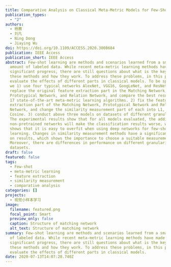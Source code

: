 ```yaml
---
title: Comparative Analysis on Classical Meta-Metric Models for Few-Shot Learning
publication_types:
  - "2"
authors:
  - 杨赛
  - 刘凡
  - Ning Dong
  - Jiaying Wu
doi: https://doi.org/10.1109/ACCESS.2020.3008684
publication: IEEE Access
publication_short: IEEE Access
abstract: Few-shot learning are methods and scenarios learned from a small
  amount of labeled data. While recent meta-metric learning methods have made
  significant progress, there are still questions about what is the key point of
  these methods and how they work. To address these problems, in this paper, we
  evaluate the effects of different parts in classical models. To be specific,
  we 1) use four typical networks AlexNet, VGG16, GoogLeNet, and ResNet50 to
  replace the original feature extraction part in the Matching Network,
  Prototypical Network, and Relation Network, and compare the best results with
  17 state-of-the-art meta-metric learning algorithms. 2) fix the feature
  extraction part of the Matching Network, Prototypical Network and Relation
  Network, and change the similarity measurement part of each into L1, L2,
  Cosine. 3) conduct above three models on datasets of different granularity.
  The experimental results show that for all models evaluated, the addition of
  non-pretrained networks will make the classification results worse, which
  shows that it is easy to overfit when using deep networks for few-shot
  learning. Changes in similarity measurement methods have a significant impact
  on results, which shows the importance to choose a suitable measurement.
  Moreover, there are differences in performance on different granularity
  datasets.
draft: false
featured: false
tags:
  - Few-shot
  - meta-metric learning
  - feature extraction
  - similarity measurement
  - comparative analysis
categories: []
projects:
  - 视觉小样本学习
image:
  filename: featured.png
  focal_point: Smart
  preview_only: false
  caption: Structure of matching network
  alt_text: Structure of matching network
summary: Few-shot learning are methods and scenarios learned from a small amount
  of labeled data. While recent meta-metric learning methods have made
  significant progress, there are still questions about what is the key point of
  these methods and how they work. To address these problems, in this paper, we
  evaluate the effects of different parts in classical models.
date: 2020-07-13T14:07:28.740Z
---
```

